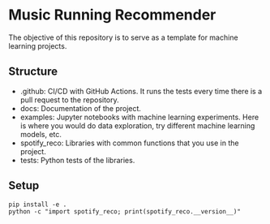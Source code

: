 # Music Running Recommender

The objective of this repository is to serve as a template for machine learning projects.

## Structure

- .github: CI/CD with GitHub Actions. It runs the tests every time there is a pull request to the repository.
- docs: Documentation of the project.
- examples: Jupyter notebooks with machine learning experiments. Here is where you would do data exploration, try different machine learning models, etc.
- spotify_reco: Libraries with common functions that you use in the project. 
- tests: Python tests of the libraries.

## Setup

    pip install -e .
    python -c "import spotify_reco; print(spotify_reco.__version__)"


